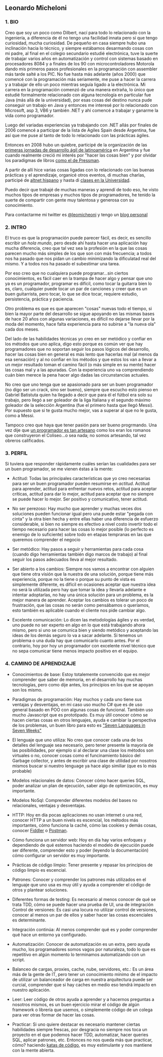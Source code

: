 ## Leonardo Micheloni

### 1. BIO

Creo que soy un poco como Dilbert, nací para todo lo relacionado con la ingeniería, a diferencia de él no tengo una facilidad innata pero sí que tengo curiosidad, mucha curiosidad.
De pequeño en casa siempre hubo una inclinación hacia lo técnico, y siempre estábamos desarmando cosas con mi padre, al final en el colegio secundario estudié electrónica, tuve la suerte de trabajar varios años en automatización y control con sistemas basado en procesadores 8084 y a finales de los 90 con microcontroladores Motorola dando mis primeros pasos profesionales en la programación con assembler más tarde salté a los PIC.
No fue hasta más adelante (años 2000) que comencé con la programación más seriamente, me puse a hacer la carrera y a trabajar de ello un poco mientras seguía ligado a la electrónica.
Mi carrera en la programación comenzó de una manera extraña, lo único que estudié formalmente relacionado con alguna tecnología en particular fue Java (más allá de la universidad), por esas cosas del destino nunca pude conseguir un trabajo en Java y entonces me interesé por lo relacionado con Microsoft, asp 3, VB6 y también .NET y ahí comencé a trabajar y ganarme la vida como programador.

Luego del variadas experiencias ya trabajando con .NET allás por finales de 2006 comencé a participar de la lista de Agiles Spain desde Argentina, fue así que me puse al tanto de todo lo relacionado con las prácticas ágiles.

Entonces en 2008 hubo un quiebre, participé de la organización de las [primeras jornadas de desarrollo ágil de latinoamérica](http://agiles2008.agiles.org/es/index.php) en Argentina y fue cuando realmente creció mi interés por "hacer las cosas bien" y por olvidar los paradigmas de libros [como el de Pressman](https://www.amazon.es/Ingenieria-Software-PRESSMAN-ROGER/dp/6071503140/ref=sr_1_1?ie=UTF8&qid=1511948913&sr=8-1&keywords=pressman).

A partir de allí hice varias cosas ligadas con lo relacionado con las buenas prácticas y el aprendizaje, organicé otros eventos, di muchas charlas, participé de [altnet hispano](http://www.altnethispano.org/) y hasta di [clases en la Universidad](http://leomicheloni.blogspot.com.es/2010/10/el-pajarraco-scrumero.html).

Puedo decir que trabajé de muchas maneras y aprendí de todo eso, he visto muchos tipos de empresas y muchos tipos de programadores, he tenido la suerte de compartir con gente muy talentosa y generosa con su conocimiento.

Para contactarme mi twitter es [@leomicheoni](https://twitter.com/leomicheloni) y tengo un [blog personal](http://www.leomicheloni.com)

### 2. INTRO

El truco es que la programación puede parecer fácil, es decir, es sencillo escribir un *hola mundo*, pero desde ahí hasta hacer una aplicación hay mucha diferencia, creo que tal vez sea la profesión en la que las cosas parecen mucho más simples de los que son con más frecuencia; a todos nos ha pasado que nos pidan un cambio minimizando la dificulatad real del mismo. Y a todos nos ha pasado el subestimar una tarea.

Por eso creo que no cualquiera puede programar...sin ciertos conocimientos, es fácil caer en la trampa de hacer algo y pensar que uno ya es un programador, programar es difícil, como tocar la guitarra bien lo es, claro, cualquier puede tocar un par de canciones y creer que es un buen guitarrista, pero tocar, lo que se dice tocar, requiere estudio, persistencia, práctica y paciencia.

Otro problema es que es que aparecen "cosas" nuevas todo el tiempo, si bien la mayor parte del desarrollo se sigue apoyando en las mismas bases de hace 20 años con algunas variaciones, es difícil no dejarse llevar por la moda del momento, hace falta experiencia para no subirse a "la nueva ola" cada dos meses.

Del lado de las habilidades técnicas yo creo en ser metódico y confiar en los métodos que uno aplica, digo esto porque es común ver que hay programadores que no soportan seguir los pasos lógicos del desarrollo, hacer las cosas bien en general es más lento que hacerlas mal (al menos da esa sensación) y al no confiar en los métodos y que estos los van a llevar a un mejor resultado toman el camino fácil (o más simple en su mente) hacer las cosas mal y a las apuradas. Con la experiencia uno va comprendiendo cuán bien merece la pena hacer algo dadas las circunstancias actuales.

No creo que uno tenga que se apasionado para ser un buen programador (no digo ser un crack, sino ser bueno), siempre que escucho esto pienso en Gabriel Batistuta quien ha llegado a decir que para él el fútbol era solo su trabajo, pero llegó a ser goleador de la liga Italiana y el segundo máximo goleador de la selección Argentina (fue el primero hasta que llegó Messi). 
Por supuesto que si te gusta mucho mejor, vas a superar al que no le gusta, como a Messi.

Tampoco creo que haya que tener pasión para ser bueno progrmando. Una vez dije que [un programador es tan artesano](https://twitter.com/leomicheloni/status/797063073752289280) como los eran los romanos que construyeron el Coliseo...o sea nada; no somos artesando, tal vez obreros calificados.

### 3. PERFIL

Si tuviera que responder rápidamente cuáles serían las cualidades para ser un buen programador, se me vienen éstas a la mente:

 - Actitud: Todas las principales características que yo creo necesarias para ser un buen programador pueden resumirse en *actitud*. Actitud para aprender, actitud para enfrentar nuevos retos, actitud para aceptar críticas, actitud para dar lo mejor, actitud para aceptar que no siempre se puede hacer lo mejor. Ser positivo y comunicativo, tener actitud.

 - No ser perezoso: Hay mucho que aprender y muchas veces dos soluciones pueden funcionar igual pero una puede estar "pegada con cinta" y la otra bien hecha y entre ellas haber una diferencia de esfuerzo considerable, si bien no siempre es efectivo a nivel costo invertir todo el tiempo necesario para hacer las cosas lo mejor posible (lo perfecto es enemigo de lo suficiente) sobre todo en etapas tempranas en las que queremos comprender el negocio

 - Ser metódico: Hay pasos a seguir y herramientas para cada cosa (cuando digo herramientas también digo marcos de trabajo) al final seguir los pasos adecuados lleva al mejor resultado.

 - Ser abierto a los cambios: Siempre nos vamos a encontrar con alguien que tiene otra visión que la nuestra de una solución, porque tiene más experiencia, porque no la tiene o porque su punto de vista es simplemente diferente, es difícil en ocasiones aceptar que nuestra idea no será la utilizada pero hay que tomar la idea y llevarla adelante e intentar adoptarlas, no hay una única solución para un problema, es la mejor manera de aprender.
Aceptar los cambios es tolerar un poco de frustración, que las cosas no serán como pensábamos o queríamos, esto también es aplicable cuando el cliente nos pide cambiar algo.

 - Excelente comunicación: Lo dicen las metodologías ágiles y es verdad, uno puede no ser experto en algo en lo que está trabajando ahora mismo, pero si uno se comunica bien y siendo metódico y aceptando las ideas de los demás seguro lo va a sacar adelante. Si tenemos un problema o una duda hay que comunicarlo cuanto antes. Por el contrario, hoy por hoy un programador con excelente nivel técnico que no sepa comunicar tiene menos impacto positivo en el equipo.

### 4. CAMINO DE APRENDIZAJE

 - Conocimientos de base: Estoy totalemente convencido que es mejor comprender que saber de memoria, en el desarrollo hay muchas tecnologías, pero como dije antes, los principios en los que se apoyan son los mismo.

 - Paradigmas de programación: Hay muchos y cada uno tiene sus ventajas y desventajas, en mi caso uso mucho C# que es de uso general basado en POO con algunas cosas de funcional. También uso mucho Javascript que es prototipado. Es muy útil conocer cómo se hacen ciertas cosas en otros lenguajes, ayuda e cambiar la perspectiva de los problemas, un buen libro para esto es ["Seven Languages in Seven Weeks"](https://www.amazon.es/Seven-Languages-Weeks-Programming-Programmers/dp/193435659X/)

 - El lenguaje que uno utiliza: No creo que conocer cada una de los detalles del lenguaje sea necesario, pero tener presente la mayoría de las posibilidades, por ejemplo si al declarar una clase los métodos son virtuales o no, conocer cosas como el funcinamiento básico del Garbage collector, y antes de escribir una clase de utilidad por nosotros mismos buscar si nuestro lenguage ya hace algo similiar (que es lo más probable)

 - Modelos relacionales de datos: Conocer cómo hacer queries SQL, poder analizar un plan de ejecución, saber algo de optimización, es muy importante.

 - Modelos NoSql: Comprender diferentes modelos del bases no relacionales, ventajas y desventajas.
 - HTTP: Hoy en día pocas aplicaciones no usan internet o una red, conocer HTTP a un buen nivels es escencial, los métodos más importantes, cómo funciona la caché, cómo las cookies y demás cosas, conocer [Fiddler](https://www.telerik.com/fiddler) o [Postman](https://www.getpostman.com/).

 - Cómo funciona un servidor web: Hoy en día hay varios enfoques y dependiendo de qué estemos haciendo el modelo de ejecución puede ser diferente, comprender esto y poder (leyendo la documentación) cómo configurar un servidor es muy importante.

 - Prácticas de código límpio: Tener presente y repasar los principios de código limpio es escencial.

 - Patrones: Conocer y comprender los patrones más utilizados en el lenguaje que uno usa es muy útil y ayuda a comprender el código de otros y plantear soluciones.

 - Diferentes formas de testing: Es necesario al menos conocer de qué se trata TDD, cómo se puede hacer una prueba de UI, una de integración
Control de versiones: Es casi una locura no utilizar control de versiones, conocer al menos un par de ellos y saber hacer las cosas escenciales es determinante.

 - Integración continúa: Al menos comprender qué es y poder comprender qué hace un entorno ya configurado.

 - Automatización: Conocer de automatización es un extra, pero ayuda mucho, los programadores somos vagos por naturaleza, todo lo que es repetitivo en algún momento lo terminamos automatizando con un script.

 - Balanceo de cargas, proxies, cache, nube, servidores, etc.: Es un área más de la gente de IT, pero tener un conocimiento mínimo de el impacto de utilizar un balanceador de carga en nuestra arquitectura puede ser curcial, comprender que si hay caches en medio eso tendrá impacto en nuestro aplicación.

 - Leer: Leer código de otros ayuda a aprender y a hacernos preguntas a nosotros mismos, es un buen ejercicio mirar el código de algún framework o librería que usemos, o simplemente código de un colega para ver otras formar de hacer las cosas.

 - Practicar: Si uno quiere destacar es necesario mantener ciertas habilidades siempre frescas, por desgracia no siempre nos toca un proyecto en el que podemos hacer TDD, automatizar, hacer queries SQL, aplicar patrones, etc. Entonces no nos queda más que practicar, cómo? haciendo [katas de código](http://codekata.com/), es muy estimulante y nos mantiene con la mente abierta.
